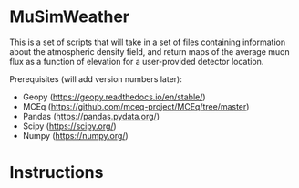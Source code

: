 # MuSimWeather
This is a set of scripts that will take in a set of files containing information about the atmospheric density field, and return maps of the average muon flux as a function of elevation for a user-provided detector location.

Prerequisites (will add version numbers later):
- Geopy (https://geopy.readthedocs.io/en/stable/)
- MCEq (https://github.com/mceq-project/MCEq/tree/master)
- Pandas (https://pandas.pydata.org/)
- Scipy (https://scipy.org/)
- Numpy (https://numpy.org/)

# Instructions

